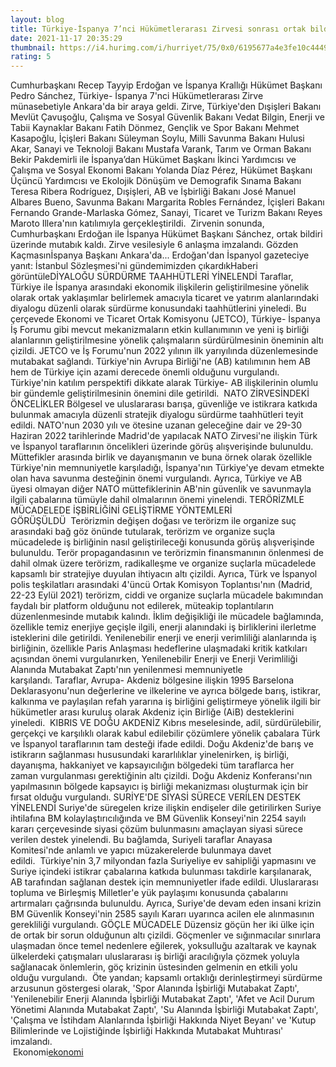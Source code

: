 ```yaml
--- 
layout: blog
title: Türkiye-İspanya 7’nci Hükümetlerarası Zirvesi sonrası ortak bildiri
date: 2021-11-17 20:35:29
thumbnail: https://i4.hurimg.com/i/hurriyet/75/0x0/6195677a4e3fe10c444973a4.jpg
rating: 5
---
```

Cumhurbaşkanı Recep Tayyip Erdoğan ve İspanya Krallığı Hükümet Başkanı Pedro Sánchez, Türkiye- İspanya 7'nci Hükümetlerarası Zirve münasebetiyle Ankara'da bir araya geldi. Zirve, Türkiye'den Dışişleri Bakanı Mevlüt Çavuşoğlu, Çalışma ve Sosyal Güvenlik Bakanı Vedat Bilgin, Enerji ve Tabii Kaynaklar Bakanı Fatih Dönmez, Gençlik ve Spor Bakanı Mehmet Kasapoğlu, İçişleri Bakanı Süleyman Soylu, Milli Savunma Bakanı Hulusi Akar, Sanayi ve Teknoloji Bakanı Mustafa Varank, Tarım ve Orman Bakanı Bekir Pakdemirli ile İspanya’dan Hükümet Başkanı İkinci Yardımcısı ve Çalışma ve Sosyal Ekonomi Bakanı Yolanda Díaz Pérez, Hükümet Başkanı Üçüncü Yardımcısı ve Ekolojik Dönüşüm ve Demografik Sınama Bakanı Teresa Ribera Rodríguez, Dışişleri, AB ve İşbirliği Bakanı José Manuel Albares Bueno, Savunma Bakanı Margarita Robles Fernández, İçişleri Bakanı Fernando Grande-Marlaska Gómez, Sanayi, Ticaret ve Turizm Bakanı Reyes Maroto Illera'nın katılımıyla gerçekleştirildi.  Zirvenin sonunda, Cumhurbaşkanı Erdoğan ile İspanya Hükümet Başkanı Sánchez, ortak bildiri üzerinde mutabık kaldı. Zirve vesilesiyle 6 anlaşma imzalandı. Gözden Kaçmasınİspanya Başkanı Ankara'da... Erdoğan'dan İspanyol gazeteciye yanıt: İstanbul Sözleşmesi'ni gündemimizden çıkardıkHaberi görüntüleDİYALOĞU SÜRDÜRME TAAHHÜTLERİ YİNELENDİ Taraflar, Türkiye ile İspanya arasındaki ekonomik ilişkilerin geliştirilmesine yönelik olarak ortak yaklaşımlar belirlemek amacıyla ticaret ve yatırım alanlarındaki diyalogu düzenli olarak sürdürme konusundaki taahhütlerini yineledi. Bu çerçevede Ekonomi ve Ticaret Ortak Komisyonu (JETCO), Türkiye- İspanya İş Forumu gibi mevcut mekanizmaların etkin kullanımının ve yeni iş birliği alanlarının geliştirilmesine yönelik çalışmaların sürdürülmesinin öneminin altı çizildi. JETCO ve İş Forumu'nun 2022 yılının ilk yarıyılında düzenlemesinde mutabakat sağlandı. Türkiye'nin Avrupa Birliği'ne (AB) katılımının hem AB hem de Türkiye için azami derecede önemli olduğunu vurgulandı. Türkiye'nin katılım perspektifi dikkate alarak Türkiye- AB ilişkilerinin olumlu bir gündemle geliştirilmesinin önemini dile getirildi.  NATO ZİRVESİNDEKİ ÖNCELİKLER Bölgesel ve uluslararası barışa, güvenliğe ve istikrara katkıda bulunmak amacıyla düzenli stratejik diyalogu sürdürme taahhütleri teyit edildi. NATO'nun 2030 yılı ve ötesine uzanan geleceğine dair ve 29-30 Haziran 2022 tarihlerinde Madrid'de yapılacak NATO Zirvesi'ne ilişkin Türk ve İspanyol taraflarının öncelikleri üzerinde görüş alışverişinde bulunuldu. Müttefikler arasında birlik ve dayanışmanın ve buna örnek olarak özellikle Türkiye'nin memnuniyetle karşıladığı, İspanya'nın Türkiye'ye devam etmekte olan hava savunma desteğinin önemi vurgulandı. Ayrıca, Türkiye ve AB üyesi olmayan diğer NATO müttefiklerinin AB'nin güvenlik ve savunmayla ilgili çabalarına tümüyle dahil olmalarının önemi yinelendi. TERÖRİZMLE MÜCADELEDE İŞBİRLİĞİNİ GELİŞTİRME YÖNTEMLERİ GÖRÜŞÜLDÜ  Terörizmin değişen doğası ve terörizm ile organize suç arasındaki bağ göz önünde tutularak, terörizm ve organize suçla mücadelede iş birliğinin nasıl geliştirileceği konusunda görüş alışverişinde bulunuldu. Terör propagandasının ve terörizmin finansmanının önlenmesi de dahil olmak üzere terörizm, radikalleşme ve organize suçlarla mücadelede kapsamlı bir stratejiye duyulan ihtiyacın altı çizildi. Ayrıca, Türk ve İspanyol polis teşkilatları arasındaki 4'üncü Ortak Komisyon Toplantısı'nın (Madrid, 22-23 Eylül 2021) terörizm, ciddi ve organize suçlarla mücadele bakımından faydalı bir platform olduğunu not edilerek, müteakip toplantıların düzenlenmesinde mutabık kalındı. İklim değişikliği ile mücadele bağlamında, özellikle temiz enerjiye geçişle ilgili, enerji alanındaki iş birliklerini ilerletme isteklerini dile getirildi. Yenilenebilir enerji ve enerji verimliliği alanlarında iş birliğinin, özellikle Paris Anlaşması hedeflerine ulaşmadaki kritik katkıları açısından önemi vurgulanırken, Yenilenebilir Enerji ve Enerji Verimliliği Alanında Mutabakat Zaptı'nın yenilenmesi memnuniyetle karşılandı. Taraflar, Avrupa- Akdeniz bölgesine ilişkin 1995 Barselona Deklarasyonu'nun değerlerine ve ilkelerine ve ayrıca bölgede barış, istikrar, kalkınma ve paylaşılan refah yararına iş birliğini geliştirmeye yönelik ilgili bir hükümetler arası kuruluş olarak Akdeniz için Birliğe (AiB) desteklerini yineledi.  KIBRIS VE DOĞU AKDENİZ Kıbrıs meselesinde, adil, sürdürülebilir, gerçekçi ve karşılıklı olarak kabul edilebilir çözümlere yönelik çabalara Türk ve İspanyol taraflarının tam desteği ifade edildi. Doğu Akdeniz'de barış ve istikrarın sağlanması hususundaki kararlılıklar yinelenirken, iş birliği, dayanışma, hakkaniyet ve kapsayıcılığın bölgedeki tüm taraflarca her zaman vurgulanması gerektiğinin altı çizildi. Doğu Akdeniz Konferansı'nın yapılmasının bölgede kapsayıcı iş birliği mekanizması oluşturmak için bir fırsat olduğu vurgulandı. SURİYE'DE SİYASİ SÜRECE VERİLEN DESTEK YİNELENDİ Suriye'de süregelen krize ilişkin endişeler dile getirilirken Suriye ihtilafına BM kolaylaştırıcılığında ve BM Güvenlik Konseyi'nin 2254 sayılı kararı çerçevesinde siyasi çözüm bulunmasını amaçlayan siyasi sürece verilen destek yinelendi. Bu bağlamda, Suriyeli taraflar Anayasa Komitesi'nde anlamlı ve yapıcı müzakerelerde bulunmaya davet edildi.  Türkiye'nin 3,7 milyondan fazla Suriyeliye ev sahipliği yapmasını ve Suriye içindeki istikrar çabalarına katkıda bulunması takdirle karşılanarak, AB tarafından sağlanan destek için memnuniyetler ifade edildi. Uluslararası topluma ve Birleşmiş Milletler'e yük paylaşımı konusunda çabalarını artırmaları çağrısında bulunuldu. Ayrıca, Suriye'de devam eden insani krizin BM Güvenlik Konseyi'nin 2585 sayılı Kararı uyarınca acilen ele alınmasının gerekliliği vurgulandı. GÖÇLE MÜCADELE Düzensiz göçün her iki ülke için de ortak bir sorun olduğunun altı çizildi. Göçmenler ve sığınmacılar sınırlara ulaşmadan önce temel nedenlere eğilerek, yoksulluğu azaltarak ve kaynak ülkelerdeki çatışmaları uluslararası iş birliği aracılığıyla çözmek yoluyla sağlanacak önlemlerin, göç krizinin üstesinden gelmenin en etkili yolu olduğu vurgulandı.  Öte yandan; kapsamlı ortaklığı derinleştirmeyi sürdürme arzusunun göstergesi olarak, 'Spor Alanında İşbirliği Mutabakat Zaptı', 'Yenilenebilir Enerji Alanında İşbirliği Mutabakat Zaptı', 'Afet ve Acil Durum Yönetimi Alanında Mutabakat Zaptı', 'Su Alanında İşbirliği Mutabakat Zaptı', 'Çalışma ve İstihdam Alanlarında İşbirliği Hakkında Niyet Beyanı' ve 'Kutup Bilimlerinde ve Lojistiğinde İşbirliği Hakkında Mutabakat Muhtırası' imzalandı.</br>&nbsp;Ekonomi<a href="Ekonomi">ekonomi</a>